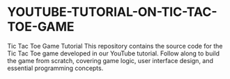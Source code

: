 # YOUTUBE-TUTORIAL-ON-TIC-TAC-TOE-GAME
Tic Tac Toe Game Tutorial This repository contains the source code for the Tic Tac Toe game developed in our YouTube tutorial. Follow along to build the game from scratch, covering game logic, user interface design, and essential programming concepts.
